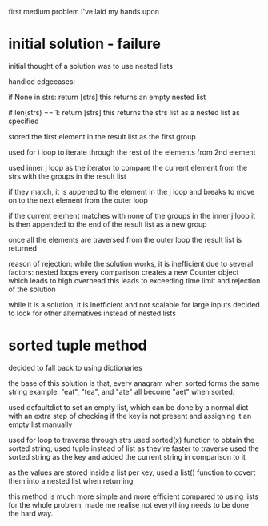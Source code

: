 first medium problem I've laid my hands upon

# initial solution - failure

initial thought of a solution was to use nested lists

handled edgecases:

if None in strs:
    return [strs]
this returns an empty nested list

if len(strs) == 1:
    return [strs]
this returns the strs list as a nested list as specified

stored the first element in the result list as the first group

used for i loop to iterate through the rest of the elements from 2nd element

used inner j loop as the iterator to compare the current element from the strs with the
groups in the result list

if they match, it is appened to the element in the j loop 
and breaks to move on to the next element from the outer loop

if the current element matches with none of the groups in the inner j loop
it is then appended to the end of the result list as a new group 

once all the elements are traversed from the outer loop
the result list is returned 

reason of rejection:
while the solution works, it is inefficient due to several factors:
nested loops
every comparison creates a new Counter object which leads to high overhead
this leads to exceeding time limit and rejection of the solution

while it is a solution, it is inefficient and not scalable for large inputs
decided to look for other alternatives instead of nested lists

# sorted tuple method

decided to fall back to using dictionaries

the base of this solution is that,
every anagram when sorted forms the same string
example: "eat", "tea", and "ate" all become "aet" when sorted.

used defaultdict to set an empty list, which can be done by
a normal dict with an extra step of checking if the key is not present and assigning it an empty list manually

used for loop to traverse through strs
used sorted(x) function to obtain the sorted string, 
used tuple instead of list as they're faster to traverse
used the sorted string as the key and added the current string in comparison to it

as the values are stored inside a list per key, used a list() function to covert them into a nested list when returning

this method is much more simple and more efficient compared to using lists for the whole problem,
made me realise not everything needs to be done the hard way.